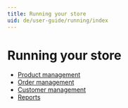 ```yaml
---
title: Running your store
uid: de/user-guide/running/index
---
```


# Running your store

* [Product management](xref:de/user-guide/running/product-management/index)
* [Order management](xref:de/user-guide/running/order-management/index)
* [Customer management](xref:de/user-guide/running/customer-management/index)
* [Reports](xref:de/user-guide/running/reports/index)